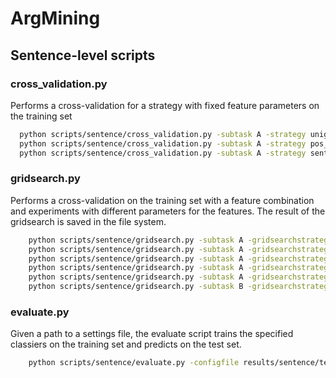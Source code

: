 # ArgMining

## Sentence-level scripts
### cross_validation.py
Performs a cross-validation for a strategy with fixed feature parameters on the training set
``` bash
  python scripts/sentence/cross_validation.py -subtask A -strategy unigram -c svm
  python scripts/sentence/cross_validation.py -subtask A -strategy pos_distribution -c svm
  python scripts/sentence/cross_validation.py -subtask A -strategy sentiws_polarity -c svm

```

### gridsearch.py
Performs a cross-validation on the training set with a feature combination and experiments with different parameters for the features. The result of the gridsearch is saved in the file system.
``` bash
    python scripts/sentence/gridsearch.py -subtask A -gridsearchstrategy unigram -c svm
    python scripts/sentence/gridsearch.py -subtask A -gridsearchstrategy bigram -c svm
    python scripts/sentence/gridsearch.py -subtask A -gridsearchstrategy pos_distribution_feature_selection -c svm
    python scripts/sentence/gridsearch.py -subtask A -gridsearchstrategy pos_distribution -c svm
    python scripts/sentence/gridsearch.py -subtask A -gridsearchstrategy unigram+grammatical -c svm
    python scripts/sentence/gridsearch.py -subtask B -gridsearchstrategy unigram+grammatical -c svm

```

### evaluate.py
Given a path to a settings file, the evaluate script trains the specified classiers on the training set and predicts on the test set.
``` bash
    python scripts/sentence/evaluate.py -configfile results/sentence/temp/XXX

```